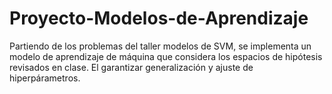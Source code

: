 # Proyecto-Modelos-de-Aprendizaje
Partiendo de los problemas del taller modelos de SVM, se implementa un modelo de aprendizaje de máquina que considera los espacios de hipótesis revisados en clase. El garantizar generalización  y ajuste de hiperpárametros.
